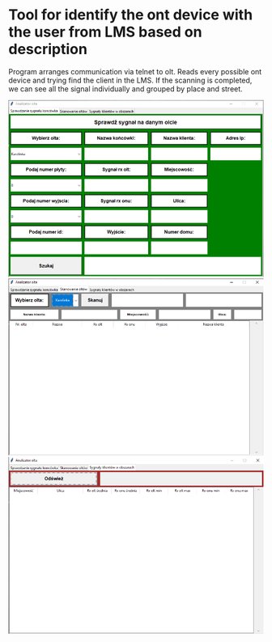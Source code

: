 <h1>Tool for identify the ont device with the user from LMS based on description</h1>
<div>

Program arranges communication via telnet to olt. Reads every possible ont device and trying find the client in the LMS.
If the scanning is completed, we can see all the signal individually and grouped by place and street.


</div>
<div>
    <img src="https://github.com/Qbason/Olt_Manager_Connected_With_Lms/blob/master/imgs/1.png"/>
</div>
<div>
    <img src="https://github.com/Qbason/Olt_Manager_Connected_With_Lms/blob/master/imgs/2.png"/>
</div>
<div>
    <img src="https://github.com/Qbason/Olt_Manager_Connected_With_Lms/blob/master/imgs/3.png"/>
</div>